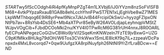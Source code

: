 $START$wy5fScCOdgh4iRi4pfKyMnpPZgT4m1LXVbj6/iJ0iYVzm8nzSoFVlSFBM68+4vtkPYpzaRxauB1GA8b8ehLcchYhnFPwST7EN1xLjEghVbe8wZ71MESLkpWMThbqog6E9iR8yrPewI9Ncx7JklJvIB44FrcipiOkSwU+hyyzgFZIpxONNtPb7av+8RsYsb4DsSE6+Mb4aXTPvr85eByW26AVOLdjapLeyhnqpVMStZWJpvVOgCib+FJbdDCOoMki2nu/KYV4I0TPwRcM6G381rUH4nnxJ8R0OARLfyECPoANPegezCoGi2ivCBWoi9jrV/l2SqeKmKNWzeln7FzTE9jvBxwG+UZGC9pKfMlkx8HUkg79dOH/W6Tos3CVrkWwx1SmLlE8lcKf9q7iL+zzpeaVDcPanpxdx4MxL8vcorqd7+0qw9UufgzXA8rpINuyfph26NtNI9YrZrfLraBDcw==$END$